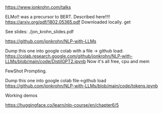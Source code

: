 
https://www.jonkrohn.com/talks

ELMo!! was a precursor to BERT.
Described here!!!!
https://arxiv.org/pdf/1802.05365.pdf
Downloaded locally.  get

See slides:
./jon_krohn_slides.pdf

https://github.com/jonkrohn/NLP-with-LLMs

Dump this one into google colab with a file -> github load:
https://colab.research.google.com/github/jonkrohn/NLP-with-LLMs/blob/main/code/DistilGPT2.ipynb
Now it's all free, cpu and mem

FewShot Prompting. 

Dump this one into google colab file->github load
https://github.com/jonkrohn/NLP-with-LLMs/blob/main/code/tokens.ipynb

Working demos

https://huggingface.co/learn/nlp-course/en/chapter6/5





